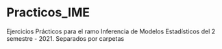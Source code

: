 # Practicos_IME
Ejercicios Prácticos para el ramo Inferencia de Modelos Estadísticos del 2 semestre - 2021. Separados por carpetas
